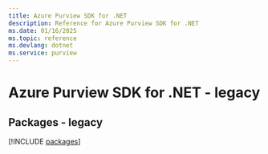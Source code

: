 ```yaml
---
title: Azure Purview SDK for .NET
description: Reference for Azure Purview SDK for .NET
ms.date: 01/16/2025
ms.topic: reference
ms.devlang: dotnet
ms.service: purview
---
```

# Azure Purview SDK for .NET - legacy
## Packages - legacy
[!INCLUDE [packages](purview-index.md)]